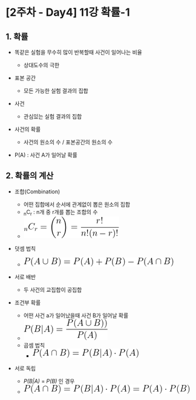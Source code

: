 # [2주차 - Day4] 11강 확률-1

## 1. 확률
  - 똑같은 실험을 무수히 많이 반복할때 사건이 일어나는 비율
    - 상대도수의 극한

  - 표본 공간
    - 모든 가능한 실험 결과의 집합

  - 사건
    - 관심있는 실험 결과의 집합

  - 사건의 확률
    - 사건의 원소의 수 / 표본공간의 원소의 수
    
  - P(A) : 사건 A가 일어날 확률

## 2. 확률의 계산
  - 조합(Combination)
    - 어떤 집합에서 순서에 관계없이 뽑은 원소의 집합
    - <sub>n</sub>C<sub>r</sub> : n개 중 r개를 뽑는 조합의 수
    - ![image](image/1.png)

  - 덧셈 법칙
    - ![image](image/2.png)

  - 서로 배반
    - 두 사건의 교집합이 공집합

  - 조건부 확률
    - 어떤 사건 a가 일어났을때 사건 B가 일어날 확률
    - ![image](image/3.png)
    - 곱셈 법칙
      - ![image](image/4.png)

  - 서로 독립
    - *P(B|A)* = *P(B)* 인 경우
    - ![image](image/5.png)